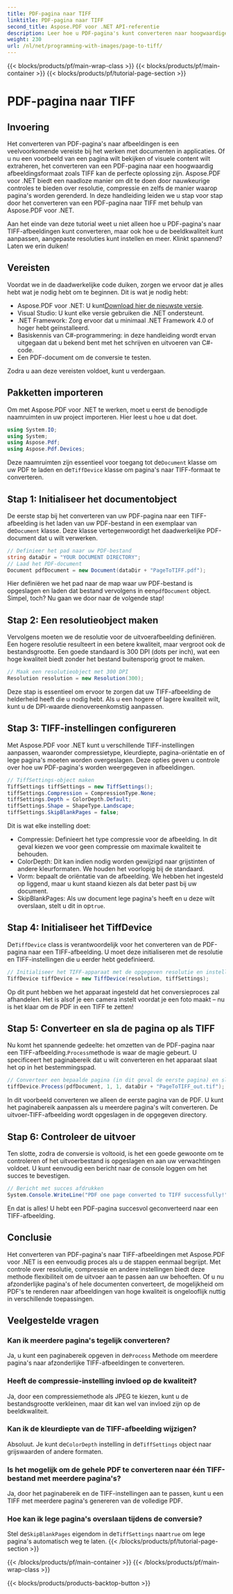 ```yaml
---
title: PDF-pagina naar TIFF
linktitle: PDF-pagina naar TIFF
second_title: Aspose.PDF voor .NET API-referentie
description: Leer hoe u PDF-pagina's kunt converteren naar hoogwaardige TIFF-afbeeldingen met Aspose.PDF voor .NET. Deze stapsgewijze handleiding behandelt resolutie, compressie en meer.
weight: 230
url: /nl/net/programming-with-images/page-to-tiff/
---
```


{{< blocks/products/pf/main-wrap-class >}}
{{< blocks/products/pf/main-container >}}
{{< blocks/products/pf/tutorial-page-section >}}

# PDF-pagina naar TIFF

## Invoering

Het converteren van PDF-pagina's naar afbeeldingen is een veelvoorkomende vereiste bij het werken met documenten in applicaties. Of u nu een voorbeeld van een pagina wilt bekijken of visuele content wilt extraheren, het converteren van een PDF-pagina naar een hoogwaardig afbeeldingsformaat zoals TIFF kan de perfecte oplossing zijn. Aspose.PDF voor .NET biedt een naadloze manier om dit te doen door nauwkeurige controles te bieden over resolutie, compressie en zelfs de manier waarop pagina's worden gerenderd. In deze handleiding leiden we u stap voor stap door het converteren van een PDF-pagina naar TIFF met behulp van Aspose.PDF voor .NET.

Aan het einde van deze tutorial weet u niet alleen hoe u PDF-pagina's naar TIFF-afbeeldingen kunt converteren, maar ook hoe u de beeldkwaliteit kunt aanpassen, aangepaste resoluties kunt instellen en meer. Klinkt spannend? Laten we erin duiken!

## Vereisten

Voordat we in de daadwerkelijke code duiken, zorgen we ervoor dat je alles hebt wat je nodig hebt om te beginnen. Dit is wat je nodig hebt:

-  Aspose.PDF voor .NET: U kunt[Download hier de nieuwste versie](https://releases.aspose.com/pdf/net/).
- Visual Studio: U kunt elke versie gebruiken die .NET ondersteunt.
- .NET Framework: Zorg ervoor dat u minimaal .NET Framework 4.0 of hoger hebt geïnstalleerd.
- Basiskennis van C#-programmering: in deze handleiding wordt ervan uitgegaan dat u bekend bent met het schrijven en uitvoeren van C#-code.
- Een PDF-document om de conversie te testen.

Zodra u aan deze vereisten voldoet, kunt u verdergaan.

## Pakketten importeren

Om met Aspose.PDF voor .NET te werken, moet u eerst de benodigde naamruimten in uw project importeren. Hier leest u hoe u dat doet.

```csharp
using System.IO;
using System;
using Aspose.Pdf;
using Aspose.Pdf.Devices;
```

 Deze naamruimten zijn essentieel voor toegang tot de`Document` klasse om uw PDF te laden en de`TiffDevice` klasse om pagina's naar TIFF-formaat te converteren.

## Stap 1: Initialiseer het documentobject

 De eerste stap bij het converteren van uw PDF-pagina naar een TIFF-afbeelding is het laden van uw PDF-bestand in een exemplaar van de`Document` klasse. Deze klasse vertegenwoordigt het daadwerkelijke PDF-document dat u wilt verwerken.

```csharp
// Definieer het pad naar uw PDF-bestand
string dataDir = "YOUR DOCUMENT DIRECTORY";
// Laad het PDF-document
Document pdfDocument = new Document(dataDir + "PageToTIFF.pdf");
```

 Hier definiëren we het pad naar de map waar uw PDF-bestand is opgeslagen en laden dat bestand vervolgens in een`pdfDocument` object. Simpel, toch? Nu gaan we door naar de volgende stap!

## Stap 2: Een resolutieobject maken

Vervolgens moeten we de resolutie voor de uitvoerafbeelding definiëren. Een hogere resolutie resulteert in een betere kwaliteit, maar vergroot ook de bestandsgrootte. Een goede standaard is 300 DPI (dots per inch), wat een hoge kwaliteit biedt zonder het bestand buitensporig groot te maken.

```csharp
// Maak een resolutieobject met 300 DPI
Resolution resolution = new Resolution(300);
```

Deze stap is essentieel om ervoor te zorgen dat uw TIFF-afbeelding de helderheid heeft die u nodig hebt. Als u een hogere of lagere kwaliteit wilt, kunt u de DPI-waarde dienovereenkomstig aanpassen.

## Stap 3: TIFF-instellingen configureren

Met Aspose.PDF voor .NET kunt u verschillende TIFF-instellingen aanpassen, waaronder compressietype, kleurdiepte, pagina-oriëntatie en of lege pagina's moeten worden overgeslagen. Deze opties geven u controle over hoe uw PDF-pagina's worden weergegeven in afbeeldingen.

```csharp
// TiffSettings-object maken
TiffSettings tiffSettings = new TiffSettings();
tiffSettings.Compression = CompressionType.None;
tiffSettings.Depth = ColorDepth.Default;
tiffSettings.Shape = ShapeType.Landscape;
tiffSettings.SkipBlankPages = false;
```

Dit is wat elke instelling doet:
- Compressie: Definieert het type compressie voor de afbeelding. In dit geval kiezen we voor geen compressie om maximale kwaliteit te behouden.
- ColorDepth: Dit kan indien nodig worden gewijzigd naar grijstinten of andere kleurformaten. We houden het voorlopig bij de standaard.
- Vorm: bepaalt de oriëntatie van de afbeelding. We hebben het ingesteld op liggend, maar u kunt staand kiezen als dat beter past bij uw document.
-  SkipBlankPages: Als uw document lege pagina's heeft en u deze wilt overslaan, stelt u dit in op`true`.

## Stap 4: Initialiseer het TiffDevice

 De`TiffDevice` class is verantwoordelijk voor het converteren van de PDF-pagina naar een TIFF-afbeelding. U moet deze initialiseren met de resolutie en TIFF-instellingen die u eerder hebt gedefinieerd.

```csharp
// Initialiseer het TIFF-apparaat met de opgegeven resolutie en instellingen
TiffDevice tiffDevice = new TiffDevice(resolution, tiffSettings);
```

Op dit punt hebben we het apparaat ingesteld dat het conversieproces zal afhandelen. Het is alsof je een camera instelt voordat je een foto maakt – nu is het klaar om de PDF in een TIFF te zetten!

## Stap 5: Converteer en sla de pagina op als TIFF

 Nu komt het spannende gedeelte: het omzetten van de PDF-pagina naar een TIFF-afbeelding.`Process`methode is waar de magie gebeurt. U specificeert het paginabereik dat u wilt converteren en het apparaat slaat het op in het bestemmingspad.

```csharp
// Converteer een bepaalde pagina (in dit geval de eerste pagina) en sla deze op als TIFF
tiffDevice.Process(pdfDocument, 1, 1, dataDir + "PageToTIFF_out.tif");
```

In dit voorbeeld converteren we alleen de eerste pagina van de PDF. U kunt het paginabereik aanpassen als u meerdere pagina's wilt converteren. De uitvoer-TIFF-afbeelding wordt opgeslagen in de opgegeven directory.

## Stap 6: Controleer de uitvoer

Ten slotte, zodra de conversie is voltooid, is het een goede gewoonte om te controleren of het uitvoerbestand is opgeslagen en aan uw verwachtingen voldoet. U kunt eenvoudig een bericht naar de console loggen om het succes te bevestigen.

```csharp
// Bericht met succes afdrukken
System.Console.WriteLine("PDF one page converted to TIFF successfully!");
```

En dat is alles! U hebt een PDF-pagina succesvol geconverteerd naar een TIFF-afbeelding.

## Conclusie

Het converteren van PDF-pagina's naar TIFF-afbeeldingen met Aspose.PDF voor .NET is een eenvoudig proces als u de stappen eenmaal begrijpt. Met controle over resolutie, compressie en andere instellingen biedt deze methode flexibiliteit om de uitvoer aan te passen aan uw behoeften. Of u nu afzonderlijke pagina's of hele documenten converteert, de mogelijkheid om PDF's te renderen naar afbeeldingen van hoge kwaliteit is ongelooflijk nuttig in verschillende toepassingen.

## Veelgestelde vragen

### Kan ik meerdere pagina's tegelijk converteren?
 Ja, u kunt een paginabereik opgeven in de`Process` Methode om meerdere pagina's naar afzonderlijke TIFF-afbeeldingen te converteren.

### Heeft de compressie-instelling invloed op de kwaliteit?
Ja, door een compressiemethode als JPEG te kiezen, kunt u de bestandsgrootte verkleinen, maar dit kan wel van invloed zijn op de beeldkwaliteit.

### Kan ik de kleurdiepte van de TIFF-afbeelding wijzigen?
 Absoluut. Je kunt de`ColorDepth` instelling in de`TiffSettings` object naar grijswaarden of andere formaten.

### Is het mogelijk om de gehele PDF te converteren naar één TIFF-bestand met meerdere pagina's?
Ja, door het paginabereik en de TIFF-instellingen aan te passen, kunt u een TIFF met meerdere pagina's genereren van de volledige PDF.

### Hoe kan ik lege pagina's overslaan tijdens de conversie?
 Stel de`SkipBlankPages` eigendom in de`TiffSettings` naar`true` om lege pagina's automatisch weg te laten.
{{< /blocks/products/pf/tutorial-page-section >}}

{{< /blocks/products/pf/main-container >}}
{{< /blocks/products/pf/main-wrap-class >}}

{{< blocks/products/products-backtop-button >}}
